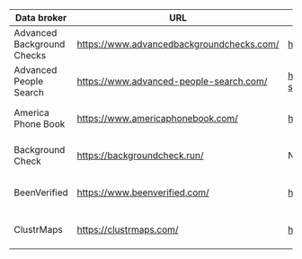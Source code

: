 | Data broker | URL | Opt-out URL | Process | Help links | Status |
| ----------- | --- | ----------- | ------- | ---------- | ------ |
| Advanced Background Checks | https://www.advancedbackgroundchecks.com/ | https://www.advancedbackgroundchecks.com/removal | search-then-opt-out | https://joindeleteme.com/blog/how-to-remove-yourself-from-advancedbackgroundchecks/ | Working |
| Advanced People Search | https://www.advanced-people-search.com/ | https://www.advanced-people-search.com/static/view/optout/ | search-then-opt-out | https://wiki.onerep.com/post/advanced-people-search.com | Unknown |
| America Phone Book | https://www.americaphonebook.com/ | https://www.americaphonebook.com/contact.php | search-then-opt-out |  | Unknown |
| Background Check | https://backgroundcheck.run/ | None | search-then-control | https://joindeleteme.com/blog/how-to-remove-yourself-from-background-check-run/ | Not working |
| BeenVerified | https://www.beenverified.com/ | https://www.beenverified.com/app/optout/search | search-for-removal | https://joindeleteme.com/blog/how-to-remove-yourself-from-beenverified/ | Not working |
| ClustrMaps | https://clustrmaps.com/ | https://clustrmaps.com/bl/opt-out | search-then-opt-out | https://www.optery.com/councilon-how-to-remove-councilon-step-by-step-instructions/ | Unknown |
